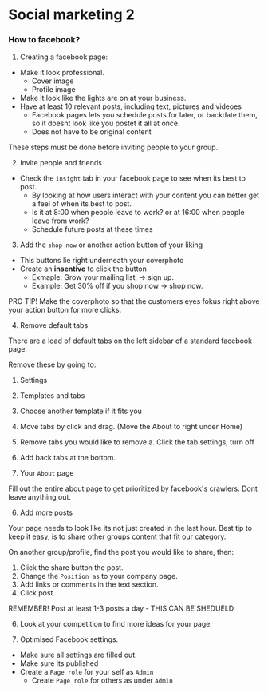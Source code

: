 # Social marketing 2

### How to facebook?

1. Creating a facebook page:

- Make it look professional.
  - Cover image
  - Profile image
- Make it look like the lights are on at your business.
- Have at least 10 relevant posts, including text, pictures and videoes
  - Facebook pages lets you schedule posts for later, or backdate them, so it doesnt look like you postet it all at once.
  - Does not have to be original content

These steps must be done before inviting people to your group.

2. Invite people and friends

- Check the `insight` tab in your facebook page to see when its best to post.
  - By looking at how users interact with your content you can better get a feel of when its best to post.
  - Is it at 8:00 when people leave to work? or at 16:00 when people leave from work?
  - Schedule future posts at these times
  
3. Add the `shop now` or another action button of your liking

- This buttons lie right underneath your coverphoto
- Create an __insentive__ to click the button
  - Exmaple: Grow your mailing list, -> sign up. 
  - Example: Get 30% off if you shop now -> shop now.
  

PRO TIP! Make the coverphoto so that the customers eyes fokus right above your action button for more clicks.

4. Remove default tabs

There are a load of default tabs on the left sidebar of a standard facebook page.

Remove these by going to:
1. Settings
2. Templates and tabs
3. Choose another template if it fits you
4. Move tabs by click and drag. (Move the About to right under Home)
5. Remove tabs you would like to remove
  a. Click the tab settings, turn off
6. Add back tabs at the bottom.

5. Your `About` page

Fill out the entire about page to get prioritized by facebook's crawlers.
Dont leave anything out.

6. Add more posts

Your page needs to look like its not just created in the last hour.
Best tip to keep it easy, is to share other groups content that fit our category.

On another group/profile, find the post you would like to share, then:

1. Click the share button the post.
2. Change the `Position as` to your company page.
3. Add links or comments in the text section.
4. Click post.

REMEMBER! Post at least 1-3 posts a day - THIS CAN BE SHEDUELD

6. Look at your competition to find more ideas for your page.

7. Optimised Facebook settings.

- Make sure all settings are filled out.
- Make sure its published
- Create a `Page role` for your self as `Admin`
  - Create `Page role` for others as under `Admin`
















 


 


